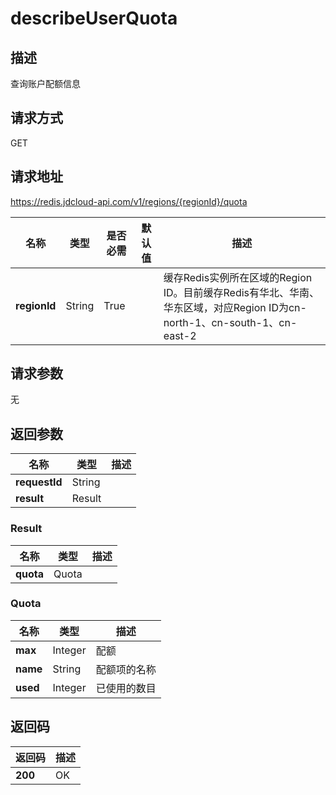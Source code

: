 # describeUserQuota


## 描述
查询账户配额信息

## 请求方式
GET

## 请求地址
https://redis.jdcloud-api.com/v1/regions/{regionId}/quota

|名称|类型|是否必需|默认值|描述|
|---|---|---|---|---|
|**regionId**|String|True||缓存Redis实例所在区域的Region ID。目前缓存Redis有华北、华南、华东区域，对应Region ID为cn-north-1、cn-south-1、cn-east-2|

## 请求参数
无


## 返回参数
|名称|类型|描述|
|---|---|---|
|**requestId**|String||
|**result**|Result||


### <a name="Result">Result</a>
|名称|类型|描述|
|---|---|---|
|**quota**|Quota||
### <a name="Quota">Quota</a>
|名称|类型|描述|
|---|---|---|
|**max**|Integer|配额|
|**name**|String|配额项的名称|
|**used**|Integer|已使用的数目|

## 返回码
|返回码|描述|
|---|---|
|**200**|OK|
